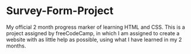 # Survey-Form-Project
My official 2 month progress marker of learning HTML and CSS. This is a project assigned by freeCodeCamp, in which I am assigned to create a website with as little help as possible, using what I have learned in my 2 months. 
